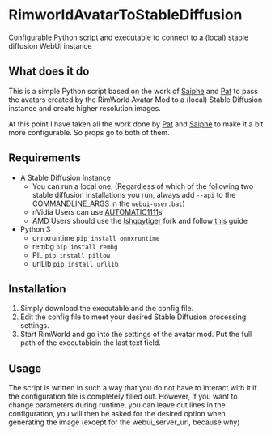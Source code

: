 # RimworldAvatarToStableDiffusion
Configurable Python script and executable to connect to a (local) stable diffusion WebUi instance

## What does it do
This is a simple Python script based on the work of [Saiphe](https://steamcommunity.com/id/saipheblue) and [Pat](https://steamcommunity.com/profiles/76561198174973085) to pass the avatars created by the RimWorld Avatar Mod to a (local) Stable Diffusion instance and create higher resolution images. 

At this point I have taken all the work done by [Pat](https://steamcommunity.com/profiles/76561198174973085) and [Saiphe](https://steamcommunity.com/id/saipheblue) to make it a bit more configurable. So props go to both of them.

## Requirements
* A Stable Diffusion Instance
  * You can run a local one. (Regardless of which of the following two stable diffusion installations you run, always add  `--api` to the COMMANDLINE_ARGS in the `webui-user.bat`) 
  * nVidia Users can use [AUTOMATIC1111](https://github.com/AUTOMATIC1111/stable-diffusion-webui)s 
  * AMD Users should use the [lshqqytiger](https://github.com/lshqqytiger/stable-diffusion-webui-amdgpu) fork and follow [this](https://github.com/CS1o/Stable-Diffusion-Info/wiki/Webui-Installation-Guides#amd-forge-webui-with-zluda) guide
* Python 3
    * onnxruntime `pip install onnxruntime`
    * rembg `pip install rembg`
    * PIL `pip install pillow`
    * urlLib `pip install urllib`

## Installation
1. Simply download the executable and the config file.
2. Edit the config file to meet your desired Stable Diffusion processing settings.
3. Start RimWorld and go into the settings of the avatar mod. Put the full path of the executablein the last text field.

## Usage
The script is written in such a way that you do not have to interact with it if the configuration file is completely filled out. 
However, if you want to change parameters during runtime, you can leave out lines in the configuration, you will then be asked for the desired option when generating the image (except for the webui_server_url, because why)